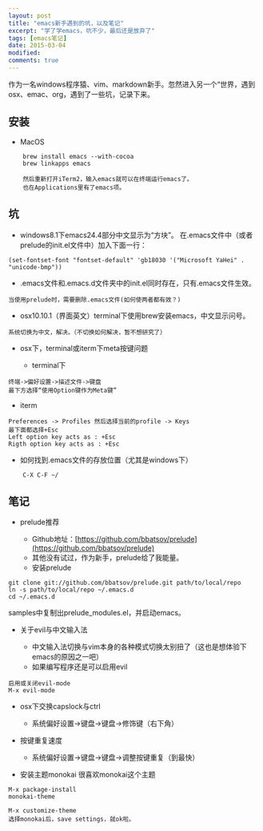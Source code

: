 ```yaml
---
layout: post
title: "emacs新手遇到的坑，以及笔记"
excerpt: "学了学emacs，坑不少，最后还是放弃了"
tags: [emacs笔记]
date: 2015-03-04
modified: 
comments: true
---
```


作为一名windows程序猿、vim、markdown新手。忽然进入另一个“世界，遇到osx、emac、org，遇到了一些坑，记录下来。

## 安装
- MacOS

~~~
    brew install emacs --with-cocoa
    brew linkapps emacs

    然后重新打开iTerm2，输入emacs就可以在终端运行emacs了。
    也在Applications里有了emacs项。
~~~

## 坑

- windows8.1下emacs24.4部分中文显示为“方块”。
    在.emacs文件中（或者prelude的init.el文件中）加入下面一行：

~~~
(set-fontset-font "fontset-default" 'gb18030 '("Microsoft YaHei" . "unicode-bmp"))
~~~

- .emacs文件和.emacs.d文件夹中的init.el同时存在，只有.emacs文件生效。
~~~
当使用prelude时，需要删除.emacs文件(如何使两者都有效？)
~~~

- osx10.10.1（界面英文）terminal下使用brew安装emacs，中文显示问号。

~~~
系统切换为中文，解决。（不切换如何解决，暂不想研究了）
~~~

- osx下，terminal或iterm下meta按键问题

  - terminal下

~~~
终端->偏好设置->描述文件->键盘
最下方选择“使用Option键作为Meta键”
~~~

  - iterm

~~~
Preferences -> Profiles 然后选择当前的profile -> Keys
最下面都选择+Esc
Left option key acts as : +Esc
Rigth option key acts as : +Esc
~~~

- 如何找到.emacs文件的存放位置（尤其是windows下）

~~~
    C-X C-F ~/
~~~

## 笔记

- prelude推荐

  - Github地址：[https://github.com/bbatsov/prelude](https://github.com/bbatsov/prelude)
  - 其他没有试过，作为新手，prelude给了我能量。
  - 安装prelude

~~~
git clone git://github.com/bbatsov/prelude.git path/to/local/repo
ln -s path/to/local/repo ~/.emacs.d
cd ~/.emacs.d
~~~

samples中复制出prelude_modules.el，并启动emacs。

- 关于evil与中文输入法

  - 中文输入法切换与vim本身的各种模式切换太别扭了（这也是想体验下emacs的原因之一吧）
  - 如果编写程序还是可以启用evil

~~~
启用或关闭evil-mode
M-x evil-mode
~~~

- osx下交换capslock与ctrl

  - 系统偏好设置->键盘->键盘->修饰键（右下角）

- 按键重复速度

  - 系统偏好设置->键盘->键盘->调整按键重复（到最快）

- 安装主题monokai
很喜欢monokai这个主题

~~~
M-x package-install
monokai-theme

M-x customize-theme
选择monokai后，save settings，就ok啦。
~~~

